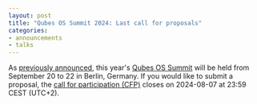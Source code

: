 ```yaml
---
layout: post
title: "Qubes OS Summit 2024: Last call for proposals"
categories:
- announcements
- talks
---
```


As [previously announced](/news/2024/03/13/qubes-os-summit-2024/), this year's [Qubes OS Summit](https://vpub.dasharo.com/e/16/qubes-os-summit-2024) will be held from September 20 to 22 in Berlin, Germany. If you would like to submit a proposal, the [call for participation (CFP)](https://cfp.3mdeb.com/qubes-os-summit-2024/cfp) closes on 2024-08-07 at 23:59 CEST (UTC+2).
